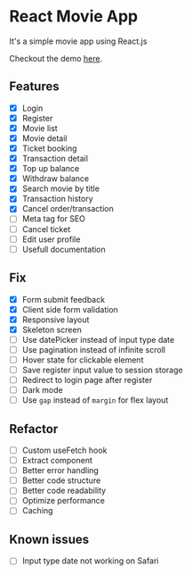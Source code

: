 # React Movie App

It's a simple movie app using React.js

Checkout the demo [here](https://seacinema.vercel.app/).

## Features

- [x] Login
- [x] Register
- [x] Movie list
- [x] Movie detail
- [x] Ticket booking
- [x] Transaction detail
- [x] Top up balance
- [x] Withdraw balance
- [x] Search movie by title
- [x] Transaction history
- [x] Cancel order/transaction
- [ ] Meta tag for SEO
- [ ] Cancel ticket
- [ ] Edit user profile
- [ ] Usefull documentation

## Fix

- [x] Form submit feedback
- [x] Client side form validation
- [x] Responsive layout
- [x] Skeleton screen
- [ ] Use datePicker instead of input type date
- [ ] Use pagination instead of infinite scroll
- [ ] Hover state for clickable element
- [ ] Save register input value to session storage
- [ ] Redirect to login page after register
- [ ] Dark mode
- [ ] Use `gap` instead of `margin` for flex layout

## Refactor

- [ ] Custom useFetch hook
- [ ] Extract component
- [ ] Better error handling
- [ ] Better code structure
- [ ] Better code readability
- [ ] Optimize performance
- [ ] Caching

## Known issues

- [ ] Input type date not working on Safari
